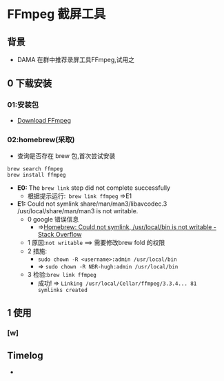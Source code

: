 # FFmpeg  截屏工具

## 背景
- DAMA 在群中推荐录屏工具FFmpeg,试用之

## 0 下载安装

### 01:安装包

- [Download FFmpeg](https://www.ffmpeg.org/download.html)

### 02:homebrew(采取)

- 查询是否存在 brew 包,首次尝试安装

```
brew search ffmpeg
brew install ffmpeg
```

- **E0:** The `brew link` step did not complete successfully
    + 根据提示运行:` brew link ffmpeg` =>E1
- **E1:** Could not symlink share/man/man3/libavcodec.3
/usr/local/share/man/man3 is not writable.
    + 0 google 错误信息
        * =>[Homebrew: Could not symlink, /usr/local/bin is not writable - Stack Overflow](https://stackoverflow.com/questions/26647412/homebrew-could-not-symlink-usr-local-bin-is-not-writable)
    + 1 原因:`not writable` ==> 需要修改brew fold 的权限
    + 2 措施:
        * `sudo chown -R <username>:admin /usr/local/bin`
        * => `sudo chown -R NBR-hugh:admin /usr/local/bin`
    + 3 检验:`brew link ffmpeg`
        * 成功! => `Linking /usr/local/Cellar/ffmpeg/3.3.4... 81 symlinks created`

## 1 使用

### [w]


## Timelog
- 